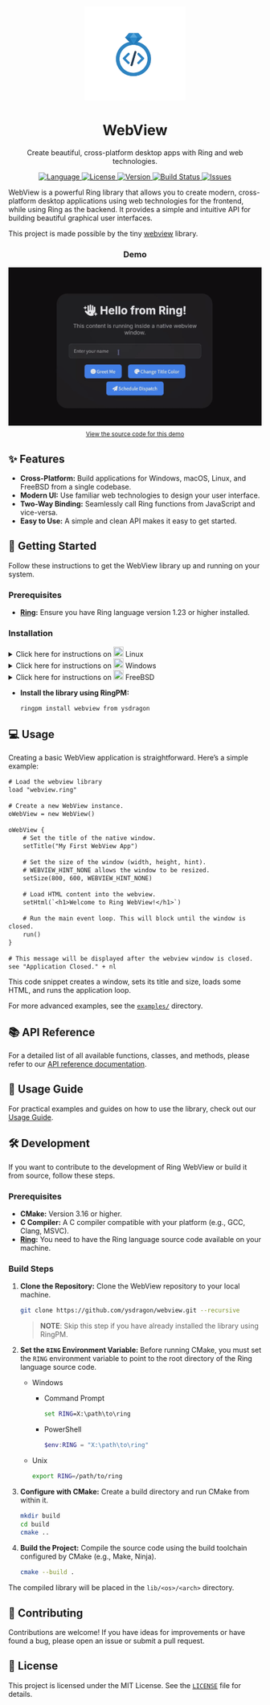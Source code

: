 <div align="center">

  <img src="img/logo.png" alt="WebView Logo" width="200">

  <h1>WebView</h1>

  <p>
     Create beautiful, cross-platform desktop apps with Ring and web technologies.
  </p>

  <p>
    <a href="https://ring-lang.github.io/">
      <img src="https://img.shields.io/badge/language-Ring-blue.svg" alt="Language">
    </a>
    <a href="https://github.com/ysdragon/webview/blob/main/LICENSE">
      <img src="https://img.shields.io/github/license/ysdragon/webview" alt="License">
    </a>
    <a href="https://github.com/ysdragon/webview/releases/latest">
      <img src="https://img.shields.io/github/v/release/ysdragon/webview" alt="Version">
    </a>
    <a href="https://github.com/ysdragon/webview/actions">
      <img src="https://img.shields.io/github/actions/workflow/status/ysdragon/webview/ubuntu_build.yml?branch=main&label=build" alt="Build Status">
    </a>
    <a href="https://github.com/ysdragon/webview/issues">
      <img src="https://img.shields.io/github/issues/ysdragon/webview?color=yellow" alt="Issues">
    </a>
  </p>

</div>

WebView is a powerful Ring library that allows you to create modern, cross-platform desktop applications using web technologies for the frontend, while using Ring as the backend. It provides a simple and intuitive API for building beautiful graphical user interfaces.

This project is made possible by the tiny [webview](https://github.com/webview/webview) library.

<div align="center">
  <h3>Demo</h3>
  <a href="examples/06_showcase.ring">
    <img src="img/showcase.gif" alt="Application Demo" width="600">
  </a>
  <br>
  <sub>
    <a href="examples/06_showcase.ring">View the source code for this demo</a>
  </sub>
</div>

## ✨ Features

- **Cross-Platform:** Build applications for Windows, macOS, Linux, and FreeBSD from a single codebase.
- **Modern UI:** Use familiar web technologies to design your user interface.
- **Two-Way Binding:** Seamlessly call Ring functions from JavaScript and vice-versa.
- **Easy to Use:** A simple and clean API makes it easy to get started.

## 🚀 Getting Started

Follow these instructions to get the WebView library up and running on your system.

### Prerequisites

- **[Ring](https://ring-lang.github.io/download.html):** Ensure you have Ring language version 1.23 or higher installed.

### Installation
<details>
<summary>Click here for instructions on <img width="20" height="20" src="https://www.kernel.org/theme/images/logos/favicon.png" /> Linux</summary>

The compiled Linux library in this package requires GTK 4 and WebkitGTK 6.

*   **<img width="16" height="16" src="https://www.debian.org/favicon.ico" />Debian-based:** `sudo apt install libgtk-4-1 libwebkitgtk-6.0-4`
*   **<img width="16" height="16" src="https://archlinux.org/static/favicon.png" />Arch-based:** `sudo pacman -S gtk4 webkitgtk-6.0`
*   **<img width="16" height="16" src="https://fedoraproject.org/favicon.ico" />Fedora:** `sudo dnf install gtk4 webkitgtk6.0`
*   **<img width="16" height="16" src="https://voidlinux.org/assets/img/favicon.png" />Void Linux:** `sudo xbps-install gtk4 libwebkitgtk60`
*   **<img width="16" height="16" src="https://www.alpinelinux.org/alpine-logo.ico" />Alpine Linux:** `sudo apk add webkit2gtk-6.0`

</details>

<details>
<summary>Click here for instructions on <img width="20" height="20" src="https://blogs.windows.com/wp-content/uploads/prod/2022/09/cropped-Windows11IconTransparent512-32x32.png" /> Windows</summary>

The compiled Windows library in this package does not bundle any webview version with itself but rather uses the system-installed one.

The [Microsoft Edge WebView2](https://developer.microsoft.com/en-us/microsoft-edge/webview2/) runtime is required to be installed on the system for any version of Windows before Windows 11. To manually update or install the latest version, follow the steps [here](https://github.com/MicrosoftEdge/WebView2Feedback/issues/3371#issuecomment-1500917825).

</details>

<details>
<summary>Click here for instructions on <img width="20" height="20" src="https://www.freebsd.org/favicon.ico" /> FreeBSD</summary>

The compiled FreeBSD library in this package requires WebKitGTK 6.

*   **FreeBSD systems:** `sudo pkg install webkit2-gtk_60`

</details>

- **Install the library using RingPM:**
    ```sh
    ringpm install webview from ysdragon
    ```

## 💻 Usage

Creating a basic WebView application is straightforward. Here’s a simple example:

```ring
# Load the webview library
load "webview.ring"

# Create a new WebView instance.
oWebView = new WebView()

oWebView {
    # Set the title of the native window.
    setTitle("My First WebView App")

    # Set the size of the window (width, height, hint).
    # WEBVIEW_HINT_NONE allows the window to be resized.
    setSize(800, 600, WEBVIEW_HINT_NONE)

    # Load HTML content into the webview.
    setHtml(`<h1>Welcome to Ring WebView!</h1>`)

    # Run the main event loop. This will block until the window is closed.
    run()
}

# This message will be displayed after the webview window is closed.
see "Application Closed." + nl
```

This code snippet creates a window, sets its title and size, loads some HTML, and runs the application loop.

For more advanced examples, see the [`examples/`](examples/) directory.

## 📚 API Reference

For a detailed list of all available functions, classes, and methods, please refer to our [API reference documentation](docs/REFERENCE.md).

## 📖 Usage Guide

For practical examples and guides on how to use the library, check out our [Usage Guide](docs/USAGE.md).

## 🛠️ Development

If you want to contribute to the development of Ring WebView or build it from source, follow these steps.

### Prerequisites

- **CMake:** Version 3.16 or higher.
- **C Compiler:** A C compiler compatible with your platform (e.g., GCC, Clang, MSVC).
- **[Ring](https://github.com/ring-lang/ring):** You need to have the Ring language source code available on your machine.

### Build Steps

1. **Clone the Repository:**
   Clone the WebView repository to your local machine.
   ```sh
   git clone https://github.com/ysdragon/webview.git --recursive
   ```
   > **NOTE**: Skip this step if you have already installed the library using RingPM.

2.  **Set the `RING` Environment Variable:**
    Before running CMake, you must set the `RING` environment variable to point to the root directory of the Ring language source code.
    - Windows
      - Command Prompt
          ```cmd
          set RING=X:\path\to\ring
          ```
      - PowerShell
          ```powershell
          $env:RING = "X:\path\to\ring"
          ```

    - Unix
      ```bash
      export RING=/path/to/ring
      ```

3.  **Configure with CMake:**
    Create a build directory and run CMake from within it.
    ```sh
    mkdir build
    cd build
    cmake ..
    ```

4.  **Build the Project:**
    Compile the source code using the build toolchain configured by CMake (e.g., Make, Ninja).
    ```sh
    cmake --build .
    ```

The compiled library will be placed in the `lib/<os>/<arch>` directory.

## 🤝 Contributing

Contributions are welcome! If you have ideas for improvements or have found a bug, please open an issue or submit a pull request.

## 📄 License

This project is licensed under the MIT License. See the [`LICENSE`](LICENSE) file for details.